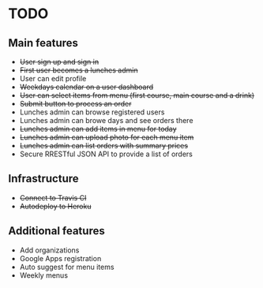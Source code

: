 # TODO

## Main features

* ~~User sign up and sign in~~
* ~~First user becomes a lunches admin~~
* User can edit profile
* ~~Weekdays calendar on a user dashboard~~
* ~~User can select items from menu (first course, main course and a drink)~~
* ~~Submit button to process an order~~
* Lunches admin can browse registered users
* Lunches admin can browe days and see orders there
* ~~Lunches admin can add items in menu for today~~
* ~~Lunches admin can upload photo for each menu item~~
* ~~Lunches admin can list orders with summary prices~~
* Secure RRESTful JSON API to provide a list of orders

## Infrastructure

* ~~Connect to Travis CI~~
* ~~Autodeploy to Heroku~~

## Additional features

* Add organizations
* Google Apps registration
* Auto suggest for menu items
* Weekly menus
